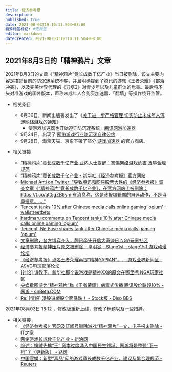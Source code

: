 ```yaml
---
title: 经济参考报
description:
published: true
date: 2021-08-03T19:10:11.504+08:00
特殊标签标记: #无标签
editor: markdown
dateCreated: 2021-08-03T19:10:11.504+08:00
---
```


## 2021年8月3日的「精神鸦片」文章

2021年8月3日的文章《“精神鸦片”竟长成数千亿产业》当日被删除，该文主要内容是描述目前的防沉迷系统不够，并且明确提到了腾讯的游戏《王者荣耀》《部落冲突》，以及完美世界代理的《刀塔2》对青少年以及儿童群体的危害。最后将矛头对准游戏的国外版本，声称未成年人会购买加速器、「翻墙」等操作绕开监管。

+ 相关条目
    + 8月30日，新闻出版署发出了《[关于进一步严格管理 切实防止未成年人沉迷网络游戏的通知](/rule/国家新闻出版署/切实防止未成年人沉迷网络游戏的通知.md)》
        + 使游戏加速器也开始遵守防沉迷系统，[腾讯网游加速器](/company/腾讯/腾讯网游加速器.md) 
    + 9月24日，出现了 [网络游戏行业防沉迷自律公约](/rule/网络游戏行业防沉迷自律公约.md)
    + 9月28日，淘宝天猫、京东下架了部分 [游戏加速器](/serviceprovider/游戏加速器.md) 的官方商店。


+ 相关链接
    + [“精神鸦片”竟长成数千亿产业 业内人士提醒：警惕网络游戏危害 及早合理规范](https://web.archive.org/web/20210915065018/http://m.gxfin.com/article/finance/cj/default/2021-08-03/5621956.html)
    + [“精神鸦片”竟长成数千亿产业 - 新华社《经济参考报》官方网站](https://archive.is/koXwS "http://www.jjckb.cn/2021-08/03/c_1310104012.htm")
    + [Michael Anti on Twitter: "导致腾讯和网易股票大跌的《经济参考报》调查文章《“精神鸦片”竟长成数千亿产业》，在官方网站上被删除： https://t.co/att5gZB9ym 有消息称，这是该报编辑部的自选动作，不是当局授意。… "](https://web.archive.org/web/20210803110736/https://twitter.com/mranti/status/1422425429906841603)
    + [Tencent tanks 10% after Chinese media calls online gaming 'opium' : wallstreetbets](https://web.archive.org/web/20210803105910/https://old.reddit.com/r/wallstreetbets/comments/owvouu/tencent_tanks_10_after_chinese_media_calls_online/)
    + [hardmaru comments on Tencent tanks 10% after Chinese media calls online gaming 'opium'](https://web.archive.org/web/20210803105907/https://old.reddit.com/r/wallstreetbets/comments/owvouu/tencent_tanks_10_after_chinese_media_calls_online/h7it4nj/)
    + [Tencent, NetEase shares tank after Chinese media calls gaming 'opium'](https://web.archive.org/web/20210803094641/https://www.cnbc.com/2021/08/03/tencent-netease-shares-tank-after-chinese-media-calls-gaming-opium.html)
    + [文章删除，各方博弈介入，腾讯牵头开启大奇迹日 NGA玩家社区](https://archive.is/mdIYv "https://ngabbs.com/read.php?tid=27895818")
    + [经济参考报精神压片原文被删除 - 卓明谷 - Stage1st - stage1/s1 游戏动漫论坛](https://web.archive.org/web/20210803105452/https://bbs.saraba1st.com/2b/thread-2018884-1-1.html)
    + [《经济参考报》点名王者荣耀再提“精神YAPIAN”..... - 游戏业界新闻区 - A9VG电玩部落论坛](https://web.archive.org/web/20210803105449/https://bbs.a9vg.com/thread-8754807-1-1.html)
    + [[讨论] 请教下，新华社那个说游戏是精神XX的原文在哪里呢 NGA玩家社区](https://archive.is/BTpB0 "https://bbs.nga.cn/read.php?tid=27896163")
    + [央媒批网游为“精神鸦片”称《王者荣耀》病毒式传播 腾讯股价跌超10% - 网游 - cnBeta.COM](https://web.archive.org/web/20210803112502/https://hot.cnbeta.com/articles/game/1161299.htm)
    + [Re: [情報] 港股遊戲股全面暴跌！ - Stock板 - Disp BBS](https://archive.is/WNPed "https://disp.cc/b/205-dUPc")

2021年08月03日 18:12 ，修改版重新上线，修改了标题以及一些措辞。

+ 相关链接
    + [《经济参考报》官网及订阅号删除游戏“精神鸦片”一文，电子报未删除 - IT之家](https://web.archive.org/web/20210803131110/https://www.ithome.com/0/566/883.htm)
    + [网络游戏长成数千亿产业 - 新浪网](https://web.archive.org/web/20210803131312/https://finance.sina.com.cn/tech/2021-08-03/doc-ikqciyzk9318683.shtml)
    + [综述：擒贼先擒“王” 资本过度涌入中国民生领域、网游将是整顿“下一枪”？（更新版） - 路透](https://web.archive.org/web/20210803133537if_/https://cn.reuters.com/article/wrapup-gaming-regulation-china-0803-tues-idCNKBS2F40OV)
    + [中国官媒：新型“毒品”网络游戏竟长成数千亿产业，建议及早合理规范 - Reuters](https://web.archive.org/web/20210803133534if_/https://www.reuters.com/article/中国官媒：新型“毒品”网络游戏竟长成数千亿产业，建议及早合理规范-idCNL4S2PA0C9)
